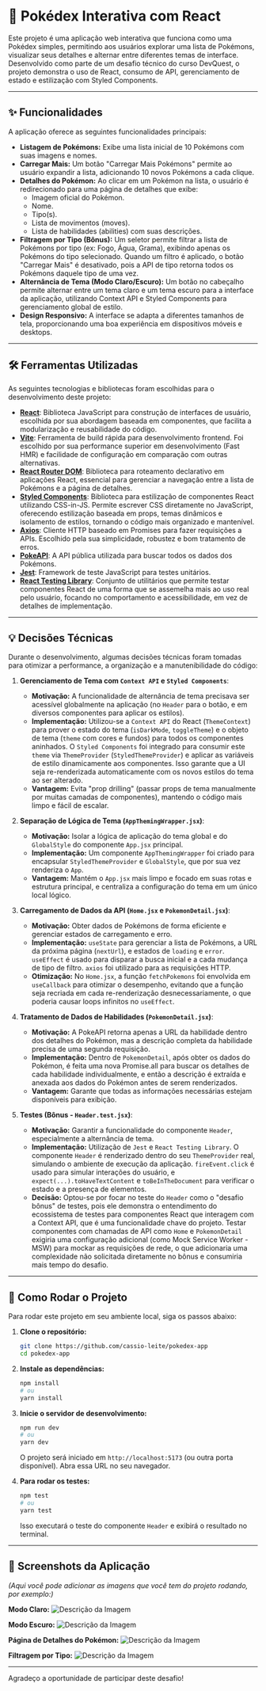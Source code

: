# 🌟 Pokédex Interativa com React

Este projeto é uma aplicação web interativa que funciona como uma Pokédex simples, permitindo aos usuários explorar uma lista de Pokémons, visualizar seus detalhes e alternar entre diferentes temas de interface. Desenvolvido como parte de um desafio técnico do curso DevQuest, o projeto demonstra o uso de React, consumo de API, gerenciamento de estado e estilização com Styled Components.

---

## ✨ Funcionalidades

A aplicação oferece as seguintes funcionalidades principais:

* **Listagem de Pokémons:** Exibe uma lista inicial de 10 Pokémons com suas imagens e nomes.
* **Carregar Mais:** Um botão "Carregar Mais Pokémons" permite ao usuário expandir a lista, adicionando 10 novos Pokémons a cada clique.
* **Detalhes do Pokémon:** Ao clicar em um Pokémon na lista, o usuário é redirecionado para uma página de detalhes que exibe:
    * Imagem oficial do Pokémon.
    * Nome.
    * Tipo(s).
    * Lista de movimentos (moves).
    * Lista de habilidades (abilities) com suas descrições.
* **Filtragem por Tipo (Bônus):** Um seletor permite filtrar a lista de Pokémons por tipo (ex: Fogo, Água, Grama), exibindo apenas os Pokémons do tipo selecionado. Quando um filtro é aplicado, o botão "Carregar Mais" é desativado, pois a API de tipo retorna todos os Pokémons daquele tipo de uma vez.
* **Alternância de Tema (Modo Claro/Escuro):** Um botão no cabeçalho permite alternar entre um tema claro e um tema escuro para a interface da aplicação, utilizando Context API e Styled Components para gerenciamento global de estilo.
* **Design Responsivo:** A interface se adapta a diferentes tamanhos de tela, proporcionando uma boa experiência em dispositivos móveis e desktops.

---

## 🛠️ Ferramentas Utilizadas

As seguintes tecnologias e bibliotecas foram escolhidas para o desenvolvimento deste projeto:

* **[React](https://react.dev/)**: Biblioteca JavaScript para construção de interfaces de usuário, escolhida por sua abordagem baseada em componentes, que facilita a modularização e reusabilidade do código.
* **[Vite](https://vitejs.dev/)**: Ferramenta de build rápida para desenvolvimento frontend. Foi escolhido por sua performance superior em desenvolvimento (Fast HMR) e facilidade de configuração em comparação com outras alternativas.
* **[React Router DOM](https://reactrouter.com/en/main)**: Biblioteca para roteamento declarativo em aplicações React, essencial para gerenciar a navegação entre a lista de Pokémons e a página de detalhes.
* **[Styled Components](https://styled-components.com/)**: Biblioteca para estilização de componentes React utilizando CSS-in-JS. Permite escrever CSS diretamente no JavaScript, oferecendo estilização baseada em props, temas dinâmicos e isolamento de estilos, tornando o código mais organizado e mantenível.
* **[Axios](https://axios-http.com/)**: Cliente HTTP baseado em Promises para fazer requisições a APIs. Escolhido pela sua simplicidade, robustez e bom tratamento de erros.
* **[PokeAPI](https://pokeapi.co/)**: A API pública utilizada para buscar todos os dados dos Pokémons.
* **[Jest](https://jestjs.io/)**: Framework de teste JavaScript para testes unitários.
* **[React Testing Library](https://testing-library.com/docs/react-testing-library/intro/)**: Conjunto de utilitários que permite testar componentes React de uma forma que se assemelha mais ao uso real pelo usuário, focando no comportamento e acessibilidade, em vez de detalhes de implementação.

---

## 💡 Decisões Técnicas

Durante o desenvolvimento, algumas decisões técnicas foram tomadas para otimizar a performance, a organização e a manutenibilidade do código:

1.  **Gerenciamento de Tema com `Context API` e `Styled Components`**:
    * **Motivação:** A funcionalidade de alternância de tema precisava ser acessível globalmente na aplicação (no `Header` para o botão, e em diversos componentes para aplicar os estilos).
    * **Implementação:** Utilizou-se a `Context API` do React (`ThemeContext`) para prover o estado do tema (`isDarkMode`, `toggleTheme`) e o objeto de tema (`theme` com cores e fundos) para todos os componentes aninhados. O `Styled Components` foi integrado para consumir este `theme` via `ThemeProvider` (`StyledThemeProvider`) e aplicar as variáveis de estilo dinamicamente aos componentes. Isso garante que a UI seja re-renderizada automaticamente com os novos estilos do tema ao ser alterado.
    * **Vantagem:** Evita "prop drilling" (passar props de tema manualmente por muitas camadas de componentes), mantendo o código mais limpo e fácil de escalar.

2.  **Separação de Lógica de Tema (`AppThemingWrapper.jsx`)**:
    * **Motivação:** Isolar a lógica de aplicação do tema global e do `GlobalStyle` do componente `App.jsx` principal.
    * **Implementação:** Um componente `AppThemingWrapper` foi criado para encapsular `StyledThemeProvider` e `GlobalStyle`, que por sua vez renderiza o `App`.
    * **Vantagem:** Mantém o `App.jsx` mais limpo e focado em suas rotas e estrutura principal, e centraliza a configuração do tema em um único local lógico.

3.  **Carregamento de Dados da API (`Home.jsx` e `PokemonDetail.jsx`)**:
    * **Motivação:** Obter dados de Pokémons de forma eficiente e gerenciar estados de carregamento e erro.
    * **Implementação:** `useState` para gerenciar a lista de Pokémons, a URL da próxima página (`nextUrl`), e estados de `loading` e `error`. `useEffect` é usado para disparar a busca inicial e a cada mudança de tipo de filtro. `axios` foi utilizado para as requisições HTTP.
    * **Otimização:** No `Home.jsx`, a função `fetchPokemons` foi envolvida em `useCallback` para otimizar o desempenho, evitando que a função seja recriada em cada re-renderização desnecessariamente, o que poderia causar loops infinitos no `useEffect`.

4.  **Tratamento de Dados de Habilidades (`PokemonDetail.jsx`)**:
    * **Motivação:** A PokeAPI retorna apenas a URL da habilidade dentro dos detalhes do Pokémon, mas a descrição completa da habilidade precisa de uma segunda requisição.
    * **Implementação:** Dentro de `PokemonDetail`, após obter os dados do Pokémon, é feita uma nova Promise.all para buscar os detalhes de cada habilidade individualmente, e então a descrição é extraída e anexada aos dados do Pokémon antes de serem renderizados.
    * **Vantagem:** Garante que todas as informações necessárias estejam disponíveis para exibição.

5.  **Testes (Bônus - `Header.test.jsx`)**:
    * **Motivação:** Garantir a funcionalidade do componente `Header`, especialmente a alternância de tema.
    * **Implementação:** Utilização de `Jest` e `React Testing Library`. O componente `Header` é renderizado dentro do seu `ThemeProvider` real, simulando o ambiente de execução da aplicação. `fireEvent.click` é usado para simular interações do usuário, e `expect(...).toHaveTextContent` e `toBeInTheDocument` para verificar o estado e a presença de elementos.
    * **Decisão:** Optou-se por focar no teste do `Header` como o "desafio bônus" de testes, pois ele demonstra o entendimento do ecossistema de testes para componentes React que interagem com a Context API, que é uma funcionalidade chave do projeto. Testar componentes com chamadas de API como `Home` e `PokemonDetail` exigiria uma configuração adicional (como Mock Service Worker - MSW) para mockar as requisições de rede, o que adicionaria uma complexidade não solicitada diretamente no bônus e consumiria mais tempo do desafio.

---

## 🚀 Como Rodar o Projeto

Para rodar este projeto em seu ambiente local, siga os passos abaixo:

1.  **Clone o repositório:**
    ```bash
    git clone https://github.com/cassio-leite/pokedex-app
    cd pokedex-app
    ```

2.  **Instale as dependências:**
    ```bash
    npm install
    # ou
    yarn install
    ```

3.  **Inicie o servidor de desenvolvimento:**
    ```bash
    npm run dev
    # ou
    yarn dev
    ```
    O projeto será iniciado em `http://localhost:5173` (ou outra porta disponível). Abra essa URL no seu navegador.

4.  **Para rodar os testes:**
    ```bash
    npm test
    # ou
    yarn test
    ```
    Isso executará o teste do componente `Header` e exibirá o resultado no terminal.

---

## 📸 Screenshots da Aplicação

*(Aqui você pode adicionar as imagens que você tem do projeto rodando, por exemplo:)*

**Modo Claro:**
![Descrição da Imagem](https://github.com/cassio-leite/pokedex-app/blob/main/public/images/image.png?raw=true)

**Modo Escuro:**
![Descrição da Imagem](https://github.com/cassio-leite/pokedex-app/blob/main/public/images/image-1.png?raw=true)

**Página de Detalhes do Pokémon:**
![Descrição da Imagem](https://github.com/cassio-leite/pokedex-app/blob/main/public/images/image-2.png?raw=true)

**Filtragem por Tipo:**
![Descrição da Imagem](https://github.com/cassio-leite/pokedex-app/blob/main/public/images/image-3.png?raw=true)

---

Agradeço a oportunidade de participar deste desafio!
